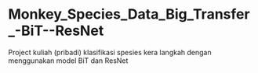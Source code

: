 # Monkey_Species_Data_Big_Transfer_-BiT--ResNet
Project kuliah (pribadi) klasifikasi spesies kera langkah dengan menggunakan model BiT dan ResNet
